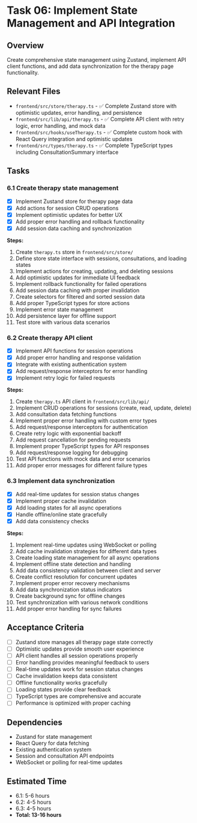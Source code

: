 # Task 06: Implement State Management and API Integration

## Overview
Create comprehensive state management using Zustand, implement API client functions, and add data synchronization for the therapy page functionality.

## Relevant Files
- `frontend/src/store/therapy.ts` - ✅ Complete Zustand store with optimistic updates, error handling, and persistence
- `frontend/src/lib/api/therapy.ts` - ✅ Complete API client with retry logic, error handling, and mock data
- `frontend/src/hooks/useTherapy.ts` - ✅ Complete custom hook with React Query integration and optimistic updates
- `frontend/src/types/therapy.ts` - ✅ Complete TypeScript types including ConsultationSummary interface

## Tasks

### 6.1 Create therapy state management
- [x] Implement Zustand store for therapy page data
- [x] Add actions for session CRUD operations
- [x] Implement optimistic updates for better UX
- [x] Add proper error handling and rollback functionality
- [x] Add session data caching and synchronization

**Steps:**
1. Create `therapy.ts` store in `frontend/src/store/`
2. Define store state interface with sessions, consultations, and loading states
3. Implement actions for creating, updating, and deleting sessions
4. Add optimistic updates for immediate UI feedback
5. Implement rollback functionality for failed operations
6. Add session data caching with proper invalidation
7. Create selectors for filtered and sorted session data
8. Add proper TypeScript types for store actions
9. Implement error state management
10. Add persistence layer for offline support
11. Test store with various data scenarios

### 6.2 Create therapy API client
- [x] Implement API functions for session operations
- [x] Add proper error handling and response validation
- [x] Integrate with existing authentication system
- [x] Add request/response interceptors for error handling
- [x] Implement retry logic for failed requests

**Steps:**
1. Create `therapy.ts` API client in `frontend/src/lib/api/`
2. Implement CRUD operations for sessions (create, read, update, delete)
3. Add consultation data fetching functions
4. Implement proper error handling with custom error types
5. Add request/response interceptors for authentication
6. Create retry logic with exponential backoff
7. Add request cancellation for pending requests
8. Implement proper TypeScript types for API responses
9. Add request/response logging for debugging
10. Test API functions with mock data and error scenarios
11. Add proper error messages for different failure types

### 6.3 Implement data synchronization
- [x] Add real-time updates for session status changes
- [x] Implement proper cache invalidation
- [x] Add loading states for all async operations
- [x] Handle offline/online state gracefully
- [x] Add data consistency checks

**Steps:**
1. Implement real-time updates using WebSocket or polling
2. Add cache invalidation strategies for different data types
3. Create loading state management for all async operations
4. Implement offline state detection and handling
5. Add data consistency validation between client and server
6. Create conflict resolution for concurrent updates
7. Implement proper error recovery mechanisms
8. Add data synchronization status indicators
9. Create background sync for offline changes
10. Test synchronization with various network conditions
11. Add proper error handling for sync failures

## Acceptance Criteria
- [ ] Zustand store manages all therapy page state correctly
- [ ] Optimistic updates provide smooth user experience
- [ ] API client handles all session operations properly
- [ ] Error handling provides meaningful feedback to users
- [ ] Real-time updates work for session status changes
- [ ] Cache invalidation keeps data consistent
- [ ] Offline functionality works gracefully
- [ ] Loading states provide clear feedback
- [ ] TypeScript types are comprehensive and accurate
- [ ] Performance is optimized with proper caching

## Dependencies
- Zustand for state management
- React Query for data fetching
- Existing authentication system
- Session and consultation API endpoints
- WebSocket or polling for real-time updates

## Estimated Time
- 6.1: 5-6 hours
- 6.2: 4-5 hours
- 6.3: 4-5 hours
- **Total: 13-16 hours**
